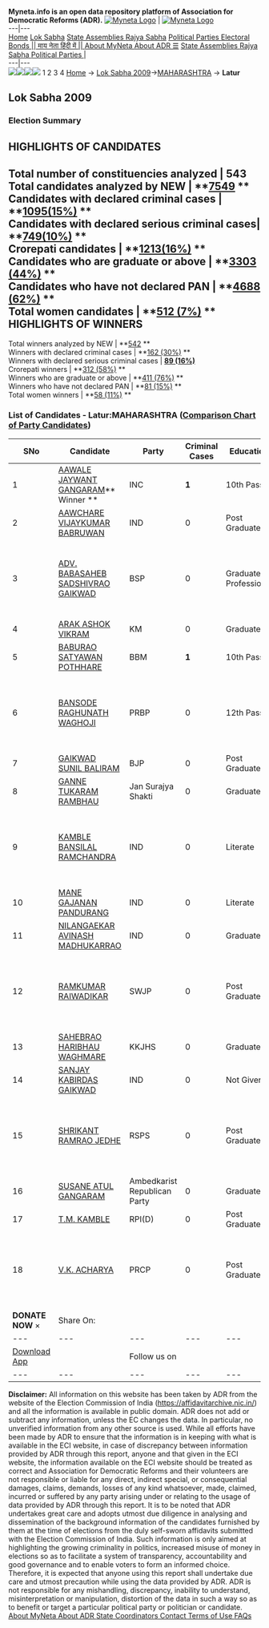 **Myneta.info is an open data repository platform of Association for Democratic Reforms (ADR).**
[![Myneta Logo](https://www.myneta.info/lib/img/myneta-logo.png)](https://www.myneta.info/) | [![Myneta Logo](https://www.myneta.info/lib/img/adr-logo.png)](https://adrindia.org)  
---|---  
[Home](https://www.myneta.info/) [Lok Sabha](https://www.myneta.info/#ls "Lok Sabha") [ State Assemblies ](https://www.myneta.info/#sa "State Assemblies") [Rajya Sabha](https://www.myneta.info/#rs "Rajya Sabha") [Political Parties ](https://www.myneta.info/party "Political Parties") [ Electoral Bonds ](https://www.myneta.info/electoral_bonds "Electoral Bonds") [ || माय नेता हिंदी में || ](https://translate.google.co.in/translate?prev=hp&hl=en&js=y&u=www.myneta.info&sl=en&tl=hi&history_state0=) [ About MyNeta ](https://adrindia.org/content/about-myneta) [ About ADR ](https://adrindia.org/about-adr/who-we-are) [☰](javascript:void\(0\))
[ State Assemblies ](https://www.myneta.info/#sa "State Assemblies") [ Rajya Sabha ](https://www.myneta.info/#rs "Rajya Sabha") [ Political Parties ](https://www.myneta.info/party "Political Parties")
|   
---|---  
![](https://www.myneta.info/lib/img/banner/banner-1.png)![](https://www.myneta.info/lib/img/banner/banner-2.png)![](https://www.myneta.info/lib/img/banner/banner-3.png)![](https://www.myneta.info/lib/img/banner/banner-4.png)
1  2  3  4 
[Home](https://www.myneta.info/) → [Lok Sabha 2009](https://www.myneta.info/ls2009/)→[MAHARASHTRA](https://www.myneta.info/ls2009/index.php?action=show_constituencies&state_id=13) → **Latur**
### 
## Lok Sabha 2009
###  Election Summary 
HIGHLIGHTS OF CANDIDATES  
---  
Total number of constituencies analyzed |  543   
Total candidates analyzed by NEW | **[7549](https://www.myneta.info/ls2009/index.php?action=summary&subAction=candidates_analyzed&sort=candidate#summary) **  
Candidates with declared criminal cases | **[1095(15%)](https://www.myneta.info/ls2009/index.php?action=summary&subAction=crime&sort=candidate#summary) **  
Candidates with declared serious criminal cases| **[749(10%)](https://www.myneta.info/ls2009/index.php?action=summary&subAction=serious_crime&sort=candidate#summary) **  
Crorepati candidates | **[1213(16%)](https://www.myneta.info/ls2009/index.php?action=summary&subAction=crorepati&sort=candidate#summary) **  
Candidates who are graduate or above | **[3303 (44%)](https://www.myneta.info/ls2009/index.php?action=summary&subAction=education&sort=candidate#summary) **  
Candidates who have not declared PAN | **[4688 (62%)](https://www.myneta.info/ls2009/index.php?action=summary&subAction=without_pan&sort=candidate#summary) **  
Total women candidates | **[512 (7%)](https://www.myneta.info/ls2009/index.php?action=summary&subAction=women_candidate&sort=candidate#summary) **  
HIGHLIGHTS OF WINNERS  
---  
Total winners analyzed by NEW | **[542](https://www.myneta.info/ls2009/index.php?action=summary&subAction=winner_analyzed&sort=candidate#summary) **  
Winners with declared criminal cases | **[162 (30%)](https://www.myneta.info/ls2009/index.php?action=summary&subAction=winner_crime&sort=candidate#summary) **  
Winners with declared serious criminal cases | **[89 (16%)](https://www.myneta.info/ls2009/index.php?action=summary&subAction=winner_serious_crime&sort=candidate#summary)**  
Crorepati winners | **[312 (58%)](https://www.myneta.info/ls2009/index.php?action=summary&subAction=winner_crorepati&sort=candidate#summary) **  
Winners who are graduate or above | **[411 (76%)](https://www.myneta.info/ls2009/index.php?action=summary&subAction=winner_education&sort=candidate#summary) **  
Winners who have not declared PAN | **[81 (15%)](https://www.myneta.info/ls2009/index.php?action=summary&subAction=winner_without_pan&sort=candidate#summary) **  
Total women winners | **[58 (11%)](https://www.myneta.info/ls2009/index.php?action=summary&subAction=winner_women&sort=candidate#summary) **  
### List of Candidates - Latur:MAHARASHTRA ([Comparison Chart of Party Candidates](https://www.myneta.info/ls2009/comparisonchart.php?constituency_id=219))
SNo | Candidate| Party| Criminal Cases| Education| Age| Total Assets| Liabilities  
---|---|---|---|---|---|---|---  
1  | [AAWALE JAYWANT GANGARAM](https://www.myneta.info/ls2009/candidate.php?candidate_id=3717)** Winner ** | INC | **1** | 10th Pass| 68 | Rs 3,04,85,766 ~ 3 Crore+ | Rs 0 ~   
2  | [AAWCHARE VIJAYKUMAR BABRUWAN](https://www.myneta.info/ls2009/candidate.php?candidate_id=3730) | IND | 0 | Post Graduate| 26 | Rs 15,000 ~ 15 Thou+ | Rs 0 ~   
3  | [ADV. BABASAHEB SADSHIVRAO GAIKWAD](https://www.myneta.info/ls2009/candidate.php?candidate_id=3719) | BSP | 0 | Graduate Professional| 49 | ![](https://myneta.info/image_v2.php?myneta_folder=ls2009&candidate_id=3719&col=ta) | ![](https://myneta.info/image_v2.php?myneta_folder=ls2009&candidate_id=3719&col=lia)  
4  | [ARAK ASHOK VIKRAM](https://www.myneta.info/ls2009/candidate.php?candidate_id=3720) | KM | 0 | Graduate| 34 | Rs 26,90,000 ~ 26 Lacs+ | Rs 7,00,000 ~ 7 Lacs+  
5  | [BABURAO SATYAWAN POTHHARE](https://www.myneta.info/ls2009/candidate.php?candidate_id=3725) | BBM | **1** | 10th Pass| 42 | Rs 17,10,000 ~ 17 Lacs+ | Rs 6,50,000 ~ 6 Lacs+  
6  | [BANSODE RAGHUNATH WAGHOJI](https://www.myneta.info/ls2009/candidate.php?candidate_id=3724) | PRBP | 0 | 12th Pass| 41 | ![](https://myneta.info/image_v2.php?myneta_folder=ls2009&candidate_id=3724&col=ta) | ![](https://myneta.info/image_v2.php?myneta_folder=ls2009&candidate_id=3724&col=lia)  
7  | [GAIKWAD SUNIL BALIRAM](https://www.myneta.info/ls2009/candidate.php?candidate_id=3718) | BJP | 0 | Post Graduate| 39 | Rs 40,50,351 ~ 40 Lacs+ | Rs 89,010 ~ 89 Thou+  
8  | [GANNE TUKARAM RAMBHAU](https://www.myneta.info/ls2009/candidate.php?candidate_id=3723) | Jan Surajya Shakti | 0 | Graduate| 59 | Rs 62,55,016 ~ 62 Lacs+ | Rs 2,50,000 ~ 2 Lacs+  
9  | [KAMBLE BANSILAL RAMCHANDRA](https://www.myneta.info/ls2009/candidate.php?candidate_id=3731) | IND | 0 | Literate| 51 | ![](https://myneta.info/image_v2.php?myneta_folder=ls2009&candidate_id=3731&col=ta) | ![](https://myneta.info/image_v2.php?myneta_folder=ls2009&candidate_id=3731&col=lia)  
10  | [MANE GAJANAN PANDURANG](https://www.myneta.info/ls2009/candidate.php?candidate_id=3733) | IND | 0 | Literate| 41 | Rs 1,01,667 ~ 1 Lacs+ | Rs 0 ~   
11  | [NILANGAEKAR AVINASH MADHUKARRAO](https://www.myneta.info/ls2009/candidate.php?candidate_id=3732) | IND | 0 | Graduate| 30 | Rs 1,61,756 ~ 1 Lacs+ | Rs 0 ~   
12  | [RAMKUMAR RAIWADIKAR](https://www.myneta.info/ls2009/candidate.php?candidate_id=3726) | SWJP | 0 | Post Graduate| 41 | ![](https://myneta.info/image_v2.php?myneta_folder=ls2009&candidate_id=3726&col=ta) | ![](https://myneta.info/image_v2.php?myneta_folder=ls2009&candidate_id=3726&col=lia)  
13  | [SAHEBRAO HARIBHAU WAGHMARE](https://www.myneta.info/ls2009/candidate.php?candidate_id=3729) | KKJHS | 0 | Graduate| 46 | Rs 27,500 ~ 27 Thou+ | Rs 0 ~   
14  | [SANJAY KABIRDAS GAIKWAD](https://www.myneta.info/ls2009/candidate.php?candidate_id=3734) | IND | 0 | Not Given| 35 | Nil | Rs 0 ~   
15  | [SHRIKANT RAMRAO JEDHE](https://www.myneta.info/ls2009/candidate.php?candidate_id=3727) | RSPS | 0 | Post Graduate| 61 | ![](https://myneta.info/image_v2.php?myneta_folder=ls2009&candidate_id=3727&col=ta) | ![](https://myneta.info/image_v2.php?myneta_folder=ls2009&candidate_id=3727&col=lia)  
16  | [SUSANE ATUL GANGARAM](https://www.myneta.info/ls2009/candidate.php?candidate_id=3728) | Ambedkarist Republican Party | 0 | Graduate| 36 | Nil | Rs 0 ~   
17  | [T.M. KAMBLE](https://www.myneta.info/ls2009/candidate.php?candidate_id=3722) | RPI(D) | 0 | Post Graduate| 52 | Rs 39,50,000 ~ 39 Lacs+ | Rs 7,61,946 ~ 7 Lacs+  
18  | [V.K. ACHARYA](https://www.myneta.info/ls2009/candidate.php?candidate_id=3721) | PRCP | 0 | Post Graduate| 57 | ![](https://myneta.info/image_v2.php?myneta_folder=ls2009&candidate_id=3721&col=ta) | ![](https://myneta.info/image_v2.php?myneta_folder=ls2009&candidate_id=3721&col=lia)  
|  **DONATE NOW** × |  Share On:  | [](https://api.whatsapp.com/send?text=https%3A%2F%2Fmyneta.info%2Fpunjab2022%2Findex.php%3Faction%3Dshow_constituencies%26state_id%3D19) | [](https://www.facebook.com/sharer/sharer.php?u=https%3A%2F%2Fmyneta.info%2Fpunjab2022%2Findex.php%3Faction%3Dshow_constituencies%26state_id%3D19) | [](https://twitter.com/share?url=https%3A%2F%2Fmyneta.info%2Fpunjab2022%2Findex.php%3Faction%3Dshow_constituencies%26state_id%3D19)  
---|---|---|---|---  
| [ Download App ](https://play.google.com/store/apps/details?id=com.webrosoft.myneta1&pcampaignid=pcampaignidMKT-Other-global-all-co-prtnr-py-PartBadge-Mar2515-1) | [](https://play.google.com/store/apps/details?id=com.webrosoft.myneta1&pcampaignid=pcampaignidMKT-Other-global-all-co-prtnr-py-PartBadge-Mar2515-1) |  Follow us on  | [](https://www.facebook.com/adrindia.org/) | [](https://twitter.com/adrspeaks) | [](https://groups.google.com/g/national-election-watch?hl=en&pli=1) | [](https://www.instagram.com/adrspeaks/) | [](https://www.youtube.com/user/adrspeaks) | [](https://sharechat.com/profile/adrspeaks)  
---|---|---|---|---|---|---|---|---  
**Disclaimer:** All information on this website has been taken by ADR from the website of the Election Commission of India (https://affidavitarchive.nic.in/) and all the information is available in public domain. ADR does not add or subtract any information, unless the EC changes the data. In particular, no unverified information from any other source is used. While all efforts have been made by ADR to ensure that the information is in keeping with what is available in the ECI website, in case of discrepancy between information provided by ADR through this report, anyone and that given in the ECI website, the information available on the ECI website should be treated as correct and Association for Democratic Reforms and their volunteers are not responsible or liable for any direct, indirect special, or consequential damages, claims, demands, losses of any kind whatsoever, made, claimed, incurred or suffered by any party arising under or relating to the usage of data provided by ADR through this report. It is to be noted that ADR undertakes great care and adopts utmost due diligence in analysing and dissemination of the background information of the candidates furnished by them at the time of elections from the duly self-sworn affidavits submitted with the Election Commission of India. Such information is only aimed at highlighting the growing criminality in politics, increased misuse of money in elections so as to facilitate a system of transparency, accountability and good governance and to enable voters to form an informed choice. Therefore, it is expected that anyone using this report shall undertake due care and utmost precaution while using the data provided by ADR. ADR is not responsible for any mishandling, discrepancy, inability to understand, misinterpretation or manipulation, distortion of the data in such a way so as to benefit or target a particular political party or politician or candidate. 
[ About MyNeta ](https://adrindia.org/content/about-myneta) [ About ADR ](https://adrindia.org/about-adr/who-we-are) [ State Coordinators ](https://adrindia.org/about-adr/state-coordinators) [ Contact ](https://adrindia.org/contact-us) [ Terms of Use ](https://adrindia.org/content/adr-terms-use) [ FAQs ](https://adrindia.org/content/faqs)
